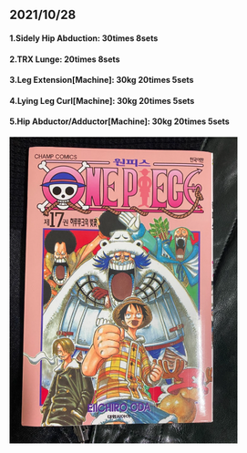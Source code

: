 ## 2021/10/28
#### 1.Sidely Hip Abduction: 30times 8sets
#### 2.TRX Lunge: 20times 8sets
#### 3.Leg Extension\[Machine\]: 30kg 20times 5sets
#### 4.Lying Leg Curl\[Machine\]: 30kg 20times 5sets
#### 5.Hip Abductor/Adductor\[Machine\]: 30kg 20times 5sets

<img src='./_resources/__017.png' width='400px' />
